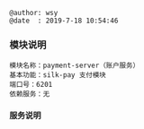 ```
@author: wsy
@date  : 2019-7-18 10:54:46
```

### 模块说明 ###
```
模块名称：payment-server（账户服务）
基本功能：silk-pay 支付模块
端口号：6201
依赖服务：无

```

#### 服务说明 ####
